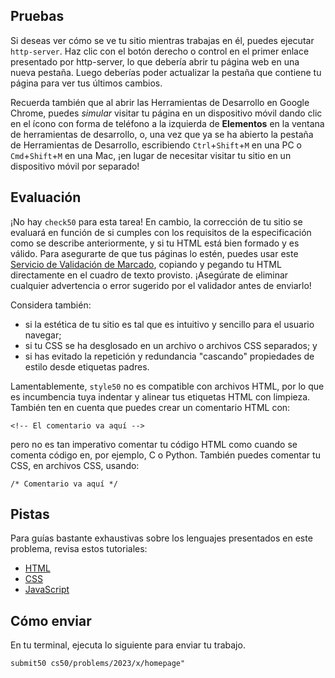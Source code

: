 Pruebas
-------

Si deseas ver cómo se ve tu sitio mientras trabajas en él, puedes ejecutar `http-server`. Haz clic con el botón derecho o control en el primer enlace presentado por http-server, lo que debería abrir tu página web en una nueva pestaña. Luego deberías poder actualizar la pestaña que contiene tu página para ver tus últimos cambios.

Recuerda también que al abrir las Herramientas de Desarrollo en Google Chrome, puedes _simular_ visitar tu página en un dispositivo móvil dando clic en el ícono con forma de teléfono a la izquierda de **Elementos** en la ventana de herramientas de desarrollo, o, una vez que ya se ha abierto la pestaña de Herramientas de Desarrollo, escribiendo `Ctrl`+`Shift`+`M` en una PC o `Cmd`+`Shift`+`M` en una Mac, ¡en lugar de necesitar visitar tu sitio en un dispositivo móvil por separado!

Evaluación
----------

¡No hay `check50` para esta tarea! En cambio, la corrección de tu sitio se evaluará en función de si cumples con los requisitos de la especificación como se describe anteriormente, y si tu HTML está bien formado y es válido. Para asegurarte de que tus páginas lo estén, puedes usar este [Servicio de Validación de Marcado](https://validator.w3.org/#validate_by_input), copiando y pegando tu HTML directamente en el cuadro de texto provisto. ¡Asegúrate de eliminar cualquier advertencia o error sugerido por el validador antes de enviarlo!

Considera también:

*   si la estética de tu sitio es tal que es intuitivo y sencillo para el usuario navegar;
*   si tu CSS se ha desglosado en un archivo o archivos CSS separados; y
*   si has evitado la repetición y redundancia "cascando" propiedades de estilo desde etiquetas padres.

Lamentablemente, `style50` no es compatible con archivos HTML, por lo que es incumbencia tuya indentar y alinear tus etiquetas HTML con limpieza. También ten en cuenta que puedes crear un comentario HTML con:

    <!-- El comentario va aquí -->
    
pero no es tan imperativo comentar tu código HTML como cuando se comenta código en, por ejemplo, C o Python. También puedes comentar tu CSS, en archivos CSS, usando:

    /* Comentario va aquí */
    

Pistas
-----

Para guías bastante exhaustivas sobre los lenguajes presentados en este problema, revisa estos tutoriales:

*   [HTML](https://www.w3schools.com/html/)
*   [CSS](https://www.w3schools.com/css/)
*   [JavaScript](https://www.w3schools.com/js/)

Cómo enviar
-------------

En tu terminal, ejecuta lo siguiente para enviar tu trabajo.

    submit50 cs50/problems/2023/x/homepage"